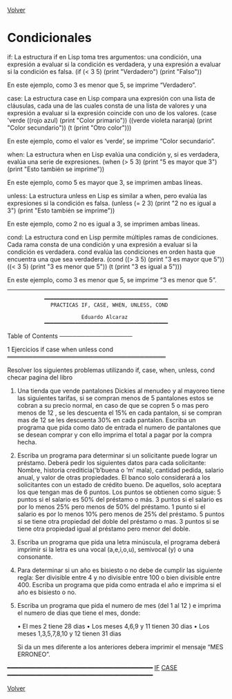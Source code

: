 [Volver](../../README.md)

# Condicionales

if: La estructura if en Lisp toma tres argumentos: una condición, una expresión a evaluar si la condición es verdadera, y una expresión a evaluar si la condición es falsa.
(if (< 3 5)
    (print "Verdadero")
    (print "Falso"))

En este ejemplo, como 3 es menor que 5, se imprime “Verdadero”.

case: La estructura case en Lisp compara una expresión con una lista de cláusulas, cada una de las cuales consta de una lista de valores y una expresión a evaluar si la expresión coincide con uno de los valores.
(case 'verde
  ((rojo azul) (print "Color primario"))
  ((verde violeta naranja) (print "Color secundario"))
  (t (print "Otro color")))

En este ejemplo, como el valor es ‘verde’, se imprime “Color secundario”.

when: La estructura when en Lisp evalúa una condición y, si es verdadera, evalúa una serie de expresiones.
(when (> 5 3)
  (print "5 es mayor que 3")
  (print "Esto también se imprime"))

En este ejemplo, como 5 es mayor que 3, se imprimen ambas líneas.

unless: La estructura unless en Lisp es similar a when, pero evalúa las expresiones si la condición es falsa.
(unless (= 2 3)
  (print "2 no es igual a 3")
  (print "Esto también se imprime"))

En este ejemplo, como 2 no es igual a 3, se imprimen ambas líneas.

cond: La estructura cond en Lisp permite múltiples ramas de condiciones. Cada rama consta de una condición y una expresión a evaluar si la condición es verdadera. cond evalúa las condiciones en orden hasta que encuentra una que sea verdadera.
(cond
  ((> 3 5) (print "3 es mayor que 5"))
  ((< 3 5) (print "3 es menor que 5"))
  (t (print "3 es igual a 5")))

En este ejemplo, como 3 es menor que 5, se imprime “3 es menor que 5”.

---

				━━━━━━━━━━━━━━━━━━━━━━━━━━━━━━━━━━━━━━━━
				  PRACTICAS IF, CASE, WHEN, UNLESS, COND

							Eduardo Alcaraz
				━━━━━━━━━━━━━━━━━━━━━━━━━━━━━━━━━━━━━━━━


Table of Contents
─────────────────

1 Ejercicios if case when unless cond
═════════════════════════════════════

  Resolver los siguientes problemas utilizando if, case, when, unless,
  cond checar pagina del libro

  1. Una tienda que vende pantalones Dickies al menudeo y al mayoreo
     tiene las siguientes tarifas, si se compran menos de 5 pantalones
     estos se cobran a su precio normal, en caso de que se copren 5 o
     mas pero menos de 12 , se les descuenta el 15% en cada pantalon, si
     se compran mas de 12 se les descuenta 30% en cada pantalon.
     Escriba un programa que pida como dato de entrada el numero de
     pantalones que se desean comprar y con ello imprima el total a
     pagar por la compra hecha.

  2. Escriba un programa para determinar si un solicitante puede lograr
     un préstamo. Deberá pedir los siguientes datos para cada
     solicitante: Nombre, historia crediticia(‘b’buena o ‘m’ mala),
     cantidad pedida, salario anual, y valor de otras propiedades.  El
     banco solo considerará a los solicitantes con un estado de crédito
     bueno.  De aquellos, solo aceptara los que tengan mas de 6 puntos.
     Los puntos se obtienen como sigue: 5 puntos si el salario es 50%
     del préstamo o más.  3 puntos si el salario es por lo menos 25%
     pero menos de 50% del préstamo.  1 punto si el salario es por lo
     menos 10% pero menos de 25% del préstamo.  5 puntos si se tiene
     otra propiedad del doble del préstamo o mas.  3 puntos si se tiene
     otra propiedad igual al préstamo pero menor del doble.

  3. Escriba un programa que pida una letra minúscula, el programa
     deberá imprimir si la letra es una vocal (a,e,i,o,u), semivocal (y)
     o una consonante.

  4. Para determinar si un año es bisiesto o no debe de cumplir las
     siguiente regla: Ser divisible entre 4 y no divisible entre 100 o
     bien divisible entre 400.  Escriba un programa que pida como
     entrada el año e imprima si el año es bisiesto o no.

  5. Escriba un programa que pida el numero de mes (del 1 al 12 ) e
     imprima el numero de dias que tiene el mes, donde:

     • El mes 2 tiene 28 dias
     • Los meses 4,6,9 y 11 tienen 30 dias
     • Los meses 1,3,5,7,8,10 y 12 tienen 31 dias

     Si da un mes diferente a los anteriores debera imprimir el mensaje
     “MES ERRONEO”.

━━━━━━━━━━━━━━━━━━━━━━━━━━━━━━━━━━━━━━━━
     [IF](./Practicas_if.lsp)
     [CASE](./Practivas_case.lsp)
━━━━━━━━━━━━━━━━━━━━━━━━━━━━━━━━━━━━━━━━

[Volver](../../README.md)